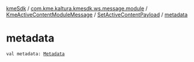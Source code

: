 [kmeSdk](../../../index.md) / [com.kme.kaltura.kmesdk.ws.message.module](../../index.md) / [KmeActiveContentModuleMessage](../index.md) / [SetActiveContentPayload](index.md) / [metadata](./metadata.md)

# metadata

`val metadata: `[`Metadata`](../-active-content-payload/-metadata/index.md)